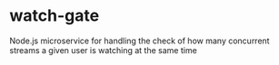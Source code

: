 # watch-gate
Node.js microservice for handling the check of how many concurrent streams a given user is watching at the same time
